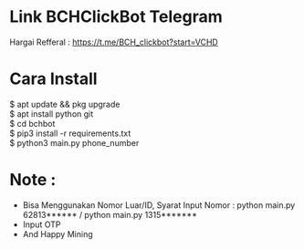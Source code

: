 # Link BCHClickBot Telegram
Hargai Refferal : https://t.me/BCH_clickbot?start=VCHD

# Cara Install 
$ apt update && pkg upgrade<br>
$ apt install python git<br>
$ cd bchbot <br>
$ pip3 install -r requirements.txt<br>
$ python3 main.py phone_number<br>

# Note :
- Bisa Menggunakan Nomor Luar/ID, Syarat Input Nomor : python main.py 62813****** / python main.py 1315*******
- Input OTP
- And Happy Mining



